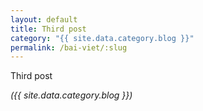```yaml
---
layout: default
title: Third post
category: "{{ site.data.category.blog }}"
permalink: /bai-viet/:slug
---
```

<p>Third post</p>
<i>({{ site.data.category.blog }})</i>